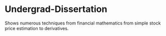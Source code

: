 # Undergrad-Dissertation

Shows numerous techniques from financial mathematics from simple stock price estimation to derivatives.
